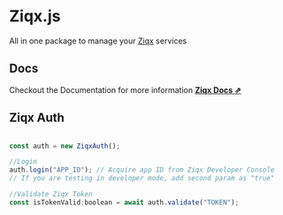 # Ziqx.js
All in one package to manage your [Ziqx](https://ziqx.cc) services

## Docs
Checkout the Documentation for more information
**[Ziqx Docs ⇗](https://ziqx.cc)**

## Ziqx Auth
```javascript

const auth = new ZiqxAuth();

//Login
auth.login("APP_ID"); // Acquire app ID from Ziqx Developer Console
// If you are testing in developer mode, add second param as "true"

//Validate Ziqx Token
const isTokenValid:boolean = await auth.validate("TOKEN");

```